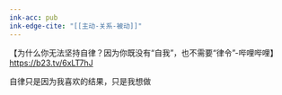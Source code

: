 ```yaml
---
ink-acc: pub
ink-edge-cite: "[[主动-关系-被动]]"
---
```


【为什么你无法坚持自律？因为你既没有“自我”，也不需要“律令”-哔哩哔哩】 <https://b23.tv/6xLT7hJ>

自律只是因为我喜欢的结果，只是我想做